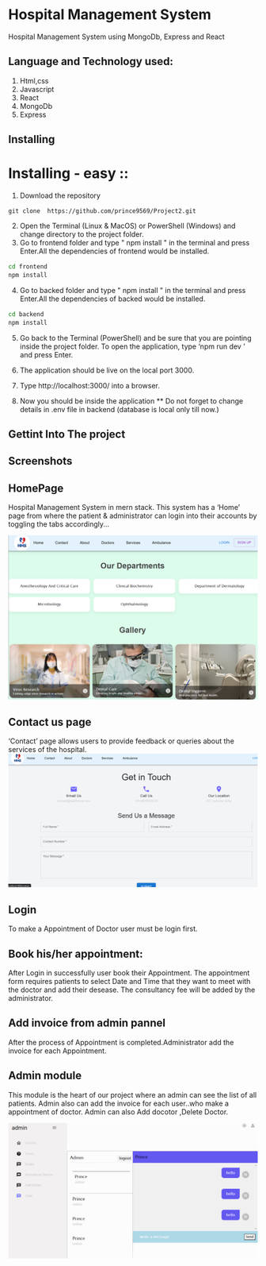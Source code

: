 
# Hospital Management System


Hospital Management System using MongoDb, Express and React

## Language and Technology used:

1. Html,css
2. Javascript
3. React
4. MongoDb
5. Express

## Installing

# Installing - easy ::
1.	Download the repository
```
git clone  https://github.com/prince9569/Project2.git
```
2.	Open the Terminal (Linux & MacOS) or PowerShell (Windows) and change directory to the project folder.
3. Go to frontend folder and type " npm install " in the terminal and press Enter.All the dependencies of frontend would be installed.
```bash 
cd frontend 
npm install 
```
4. Go to backed  folder and type " npm install " in the terminal and press Enter.All the dependencies of backed  would be installed.
```bash 
cd backend  
npm install 
```

5.	Go back to the Terminal (PowerShell) and be sure that you are pointing inside the project folder. To open the application, type ‘npm run dev ’ and press Enter.
6.	The application should be live on the local port 3000.  
7.	Type http://localhost:3000/ into a browser.

8.	Now you should be inside the application
** Do not forget to change details in .env file in backend (database is local only till now.)


## Gettint Into The project


## Screenshots

## HomePage
Hospital Management System in mern stack. This system has a ‘Home’ page from where the patient & administrator can login into their accounts by toggling the tabs accordingly...

![homepage](screenshots/image1.png)  



## Contact us page

‘Contact’ page allows users to provide feedback or queries about the services of the hospital. 
![contact page](screenshots/image.png) 


## Login
To make  a Appointment of Doctor user must be login first.

##  Book his/her appointment:
After Login in successfully user book their  Appointment. The appointment form requires patients to select  Date and Time that they want to meet with the doctor and add their desease. The consultancy fee will be added by the administrator.

## Add invoice from admin pannel

After the process of Appointment is completed.Administrator add the invoice for each Appointment.

## Admin module

   This module is the heart of our project where an admin can see the list of all patients. Admin also can add the invoice for each user..who make a appointment of doctor. Admin can also Add docotor ,Delete Doctor.

   
![admin-user](screenshots/image2.png)











